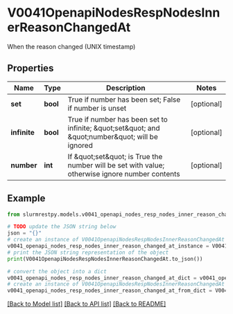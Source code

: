# V0041OpenapiNodesRespNodesInnerReasonChangedAt

When the reason changed (UNIX timestamp)

## Properties

Name | Type | Description | Notes
------------ | ------------- | ------------- | -------------
**set** | **bool** | True if number has been set; False if number is unset | [optional]
**infinite** | **bool** | True if number has been set to infinite; \&quot;set\&quot; and \&quot;number\&quot; will be ignored | [optional]
**number** | **int** | If \&quot;set\&quot; is True the number will be set with value; otherwise ignore number contents | [optional]

## Example

```python
from slurmrestpy.models.v0041_openapi_nodes_resp_nodes_inner_reason_changed_at import V0041OpenapiNodesRespNodesInnerReasonChangedAt

# TODO update the JSON string below
json = "{}"
# create an instance of V0041OpenapiNodesRespNodesInnerReasonChangedAt from a JSON string
v0041_openapi_nodes_resp_nodes_inner_reason_changed_at_instance = V0041OpenapiNodesRespNodesInnerReasonChangedAt.from_json(json)
# print the JSON string representation of the object
print(V0041OpenapiNodesRespNodesInnerReasonChangedAt.to_json())

# convert the object into a dict
v0041_openapi_nodes_resp_nodes_inner_reason_changed_at_dict = v0041_openapi_nodes_resp_nodes_inner_reason_changed_at_instance.to_dict()
# create an instance of V0041OpenapiNodesRespNodesInnerReasonChangedAt from a dict
v0041_openapi_nodes_resp_nodes_inner_reason_changed_at_from_dict = V0041OpenapiNodesRespNodesInnerReasonChangedAt.from_dict(v0041_openapi_nodes_resp_nodes_inner_reason_changed_at_dict)
```
[[Back to Model list]](../README.md#documentation-for-models) [[Back to API list]](../README.md#documentation-for-api-endpoints) [[Back to README]](../README.md)


